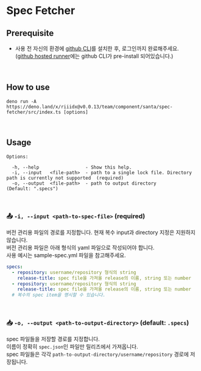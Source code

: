 # Spec Fetcher

## Prerequisite

- 사용 전 자신의 환경에 [github CLI](https://cli.github.com/)를 설치한 후,
  로그인까지 완료해주세요.
  \
  ([github hosted runner](https://docs.github.com/en/actions/using-workflows/using-github-cli-in-workflows)에는
  github CLI가 pre-install 되어있습니다.)

<br />

## How to use

```shell
deno run -A https://deno.land/x/riiidx@v0.0.13/team/component/santa/spec-fetcher/src/index.ts [options]
```

<br />

## Usage

```shell
Options:

  -h, --help                 - Show this help.                                                                           
  -i, --input   <file-path>  - path to a single lock file. Directory path is currently not supported  (required)         
  -o, --output  <file-path>  - path to output directory                                               (Default: ".specs")
```

<br />

### 📤 `-i, --input <path-to-spec-file>` (required)

버전 관리용 파일의 경로를 지정합니다. 현재 복수 input과 directory 지정은
지원하지 않습니다.\
버전 관리용 파일은 아래 형식의 yaml 파일으로 작성되어야 합니다.\
사용 예시는 sample-spec.yml 파일을 참고해주세요.

```yaml
specs:
  - repository: username/repository 형식의 string
    release-title: spec file을 가져올 release의 이름, string 또는 number
  - repository: username/repository 형식의 string
    release-title: spec file을 가져올 release의 이름, string 또는 number
  # 복수의 spec item을 명시할 수 있습니다.
```

<br />

### 📥 `-o, --output <path-to-output-directory>` (default: `.specs`)

spec 파일들을 저장할 경로를 지정합니다.\
이름이 정확히 `spec.json`인 파일만 릴리즈에서 가져옵니다.\
spec 파일들은 각각 `path-to-output-directory/username/repository` 경로에
저장됩니다.

